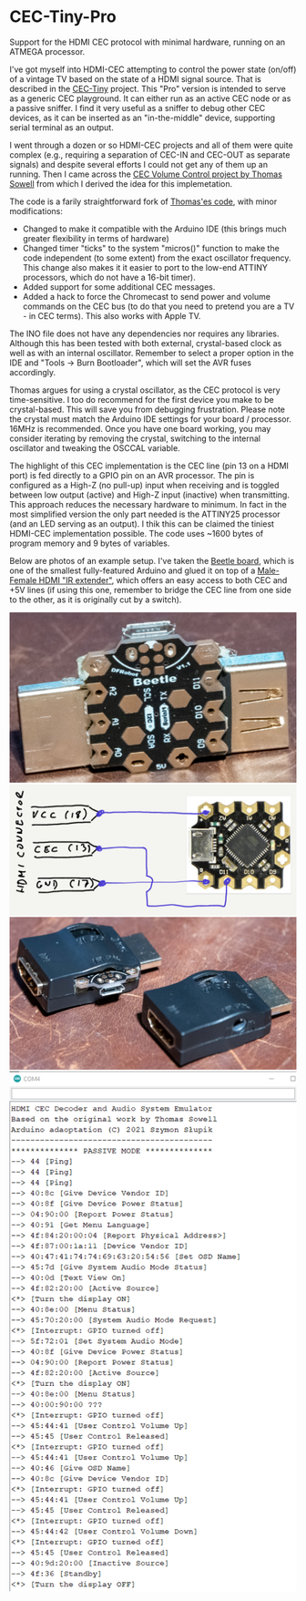 # CEC-Tiny-Pro
Support for the HDMI CEC protocol with minimal hardware, running on an ATMEGA processor.

I've got myself into HDMI-CEC attempting to control the power state (on/off) of a vintage TV based on the state of a HDMI signal source. That is described in the [CEC-Tiny](https://github.com/SzymonSlupik/CEC-Tiny) project. This "Pro" version is intended to serve as a generic CEC playground. It can either run as an active CEC node or as a passive sniffer. I find it very useful as a sniffer to debug other CEC devices, as it can be inserted as an "in-the-middle" device, supporting serial terminal as an output.

I went through a dozen or so HDMI-CEC projects and all of them were quite complex (e.g., requiring a separation of CEC-IN and CEC-OUT as separate signals) and despite several efforts I could not get any of them up an running.
Then I came across the [CEC Volume Control project by Thomas Sowell](https://blog.ldtlb.com/2020/10/14/pioneer-sx950-hdmi-cec-volume.html) from which I derived the idea for this implemetation.

The code is a farily straightforward fork of [Thomas'es code](https://github.com/tsowell/avr-hdmi-cec-volume), with minor modifications:
* Changed to make it compatible with the Arduino IDE (this brings much greater flexibility in terms of hardware)
* Changed timer "ticks" to the system "micros()" function to make the code independent (to some extent) from the exact oscillator frequency. This change also makes it it easier to port to the low-end ATTINY processors, which do not have a 16-bit timer).
* Added support for some additional CEC messages.
* Added a hack to force the Chromecast to send power and volume commands on the CEC bus (to do that you need to pretend you are a TV - in CEC terms). This also works with Apple TV.

The INO file does not have any dependencies nor requires any libraries. Although this has been tested with both external, crystal-based clock as well as with an internal oscillator. Remember to select a proper option in the IDE and "Tools -> Burn Bootloader", which will set the AVR fuses accordingly.

Thomas argues for using a crystal oscillator, as the CEC protocol is very time-sensitive. I too do recommend for the first device you make to be crystal-based. This will  save you from debugging frustration. Please note the crystal must match the Arduino IDE settings for your board / processor. 16MHz is recommended. Once you have one board working, you may consider iterating by removing the crystal, switching to the internal oscillator and tweaking the OSCCAL variable.

The highlight of this CEC implementation is the CEC line (pin 13 on a HDMI port) is fed directly to a GPIO pin on an AVR processor. The pin is configured as a High-Z (no pull-up) input when receiving and is toggled between low output (active) and High-Z input (inactive) when transmitting. This approach reduces the necessary hardware to minimum. In fact in the most simplified version the only part needed is the ATTINY25 processor (and an LED serving as an output). I thik this can be claimed the tiniest HDMI-CEC implementation possible. The code uses ~1600 bytes of program memory and 9 bytes of variables.

Below are photos of an example setup. I've taken the [Beetle board](https://www.dfrobot.com/product-1075.html), which is one of the smallest fully-featured Arduino and glued it on top of a [Male-Female HDMI "IR extender"](https://www.aliexpress.com/i/32852599971.html), which offers an easy access to both CEC and +5V lines (if using this one, remember to bridge the CEC line from one side to the other, as it is originally cut by a switch).


![alt text](https://github.com/SzymonSlupik/CEC-Tiny-Pro/blob/main/Beetle%20Leonardo%20on%20HDMI.JPG?raw=true "Adding a USB sniffer to HDMI")
![alt text](https://github.com/SzymonSlupik/CEC-Tiny-Pro/blob/main/HDMI%20CEC%20to%20Beetle%20Schematic.jpg?raw=true "HDMI CEC to Beetle Schematic")
![alt text](https://github.com/SzymonSlupik/CEC-Tiny-Pro/blob/main/HDMI%20Pass-Through%20with%20a%20Sniffer.JPG?raw=true "Adding a USB sniffer to HDMI")
![alt text](https://github.com/SzymonSlupik/CEC-Tiny-Pro/blob/main/HDMI%20CEC%20Sniffer%20Console.png?raw=true "HDMI CEC Sniffer console")
